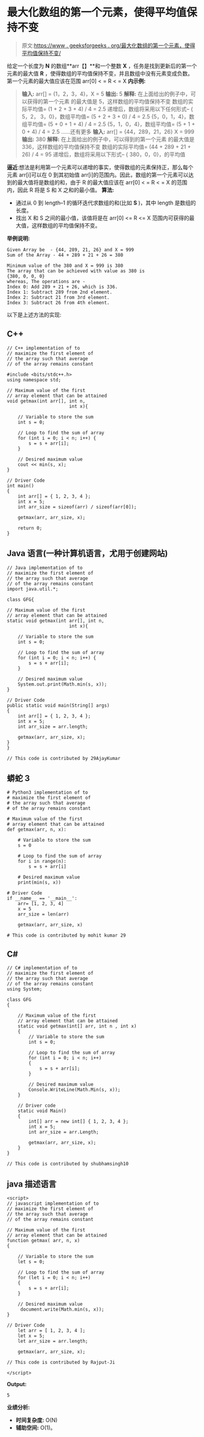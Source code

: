 # 最大化数组的第一个元素，使得平均值保持不变

> 原文:[https://www . geeksforgeeks . org/最大化数组的第一个元素，使得平均值保持不变/](https://www.geeksforgeeks.org/maximize-the-first-element-of-the-array-such-that-average-remains-constant/)

给定一个长度为 **N** 的数组**arr【】**和一个整数 **X** ，任务是找到更新后的第一个元素的最大值 **R** ，使得数组的平均值保持不变，并且数组中没有元素变成负数。第一个元素的最大值应该在范围 arr[0] < = R < = X
**内示例:**

> **输入:** arr[] = {1，2，3，4}，X = 5
> **输出:** 5
> **解释:**
> 在上面给出的例子中，可以获得的第一个元素
> 的最大值是 5，这样数组的平均值保持不变
> 数组的实际平均值= (1 + 2 + 3 + 4) / 4 = 2.5
> 递增后，数组将采用以下任何形式–
> { 5，2， 3，0}，数组平均值= (5 + 2 + 3 + 0) / 4 = 2.5
> {5，0，1，4}，数组平均值= (5 + 0 + 1 + 4) / 4 = 2.5
> {5，1，0，4}，数组平均值= (5 + 1 + 0 + 4) / 4 = 2.5
> ……还有更多
> **输入:** arr[] = {44，289，21，26} X = 999
> **输出:** 380
> **解释:**
> 在上面给出的例子中，可以得到的第一个元素
> 的最大值是 336，这样数组的平均值保持不变
> 数组的实际平均值= (44 + 289 + 21 + 26) / 4 = 95
> 递增后，数组将采用以下形式–
> { 380，0，0}，的平均值

**逼近**:想法是利用第一个元素可以递增的事实，使得数组的元素保持正，那么每个元素 arr[i]可以在 0 到其初始值 arr[i]的范围内。因此，数组的第一个元素可以达到的最大值将是数组的和，由于 R 的最大值应该在 arr[0] < = R < = X 的范围内，因此 R 将是 S 和 X 之和的最小值。
**算法:**

*   通过从 0 到 length–1 的循环迭代求数组的和(比如 **S** )，其中 length 是数组的长度。
*   找出 X 和 S 之间的最小值，该值将是在 arr[0] <= R <= X 范围内可获得的最大值，这样数组的平均值保持不变。

**举例说明:**

```
Given Array be  - {44, 289, 21, 26} and X = 999
Sum of the Array - 44 + 289 + 21 + 26 = 380

Minimum value of the 380 and X = 999 is 380
The array that can be achieved with value as 380 is
{380, 0, 0, 0}
whereas, The operations are -
Index 0: Add 289 + 21 + 26, which is 336.
Index 1: Subtract 289 from 2nd element.
Index 2: Subtract 21 from 3rd element.
Index 3: Subtract 26 from 4th element.
```

以下是上述方法的实现:

## C++

```
// C++ implementation of to
// maximize the first element of
// the array such that average
// of the array remains constant

#include <bits/stdc++.h>
using namespace std;

// Maximum value of the first
// array element that can be attained
void getmax(int arr[], int n,
                       int x){

    // Variable to store the sum
    int s = 0;

    // Loop to find the sum of array
    for (int i = 0; i < n; i++) {
        s = s + arr[i];
    }

    // Desired maximum value
    cout << min(s, x);
}

// Driver Code
int main()
{
    int arr[] = { 1, 2, 3, 4 };
    int x = 5;
    int arr_size = sizeof(arr) / sizeof(arr[0]);

    getmax(arr, arr_size, x);

    return 0;
}
```

## Java 语言(一种计算机语言，尤用于创建网站)

```
// Java implementation of to
// maximize the first element of
// the array such that average
// of the array remains constant
import java.util.*;

class GFG{

// Maximum value of the first
// array element that can be attained
static void getmax(int arr[], int n,
                       int x){

    // Variable to store the sum
    int s = 0;

    // Loop to find the sum of array
    for (int i = 0; i < n; i++) {
        s = s + arr[i];
    }

    // Desired maximum value
    System.out.print(Math.min(s, x));
}

// Driver Code
public static void main(String[] args)
{
    int arr[] = { 1, 2, 3, 4 };
    int x = 5;
    int arr_size = arr.length;

    getmax(arr, arr_size, x);
}
}

// This code is contributed by 29AjayKumar
```

## 蟒蛇 3

```
# Python3 implementation of to
# maximize the first element of
# the array such that average
# of the array remains constant

# Maximum value of the first
# array element that can be attained
def getmax(arr, n, x):

    # Variable to store the sum
    s = 0

    # Loop to find the sum of array
    for i in range(n):
        s = s + arr[i]

    # Desired maximum value
    print(min(s, x))

# Driver Code
if __name__ == '__main__':
    arr= [1, 2, 3, 4]
    x = 5
    arr_size = len(arr)

    getmax(arr, arr_size, x)

# This code is contributed by mohit kumar 29
```

## C#

```
// C# implementation of to
// maximize the first element of
// the array such that average
// of the array remains constant
using System;

class GFG
{

    // Maximum value of the first
    // array element that can be attained
    static void getmax(int[] arr, int n , int x)
    {
        // Variable to store the sum
        int s = 0;

        // Loop to find the sum of array
        for (int i = 0; i < n; i++)
        {
            s = s + arr[i];
        }

        // Desired maximum value
        Console.WriteLine(Math.Min(s, x));
    }

    // Driver code
    static void Main()
    {
        int[] arr = new int[] { 1, 2, 3, 4 };
        int x = 5;
        int arr_size = arr.Length;

        getmax(arr, arr_size, x);
    }
}

// This code is contributed by shubhamsingh10
```

## java 描述语言

```
<script>
// javascript implementation of to
// maximize the first element of
// the array such that average
// of the array remains constant

// Maximum value of the first
// array element that can be attained
function getmax( arr, n, x)
{

    // Variable to store the sum
    let s = 0;

    // Loop to find the sum of array
    for (let i = 0; i < n; i++)
    {
        s = s + arr[i];
    }

    // Desired maximum value
     document.write(Math.min(s, x));
}

// Driver Code
    let arr = [ 1, 2, 3, 4 ];
    let x = 5;
    let arr_size = arr.length;

    getmax(arr, arr_size, x);

// This code is contributed by Rajput-Ji

</script>
```

**Output:** 

```
5
```

**业绩分析:**

*   **时间复杂度:** O(N)
*   **辅助空间:** O(1)。